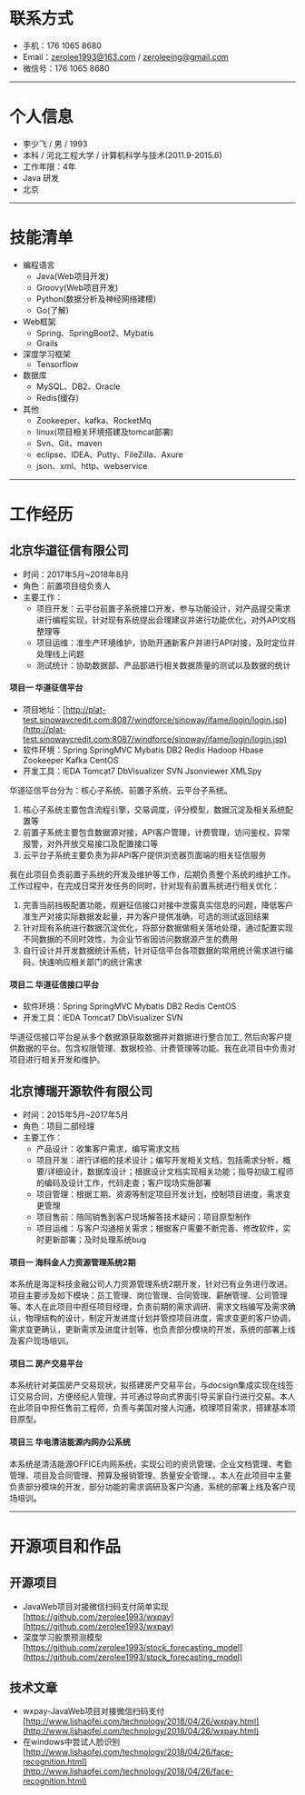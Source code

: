 # 联系方式

- 手机：176 1065 8680
- Email：zerolee1993@163.com / zeroleeing@gmail.com
- 微信号：176 1065 8680

---

# 个人信息

 - 李少飞 / 男 / 1993
 - 本科 / 河北工程大学 / 计算机科学与技术(2011.9-2015.6)
 - 工作年限：4年
 - Java 研发
 - 北京

---

# 技能清单

- 编程语言
  - Java(Web项目开发)
  - Groovy(Web项目开发)
  - Python(数据分析及神经网络建模)
  - Go(了解)
- Web框架
  - Spring、SpringBoot2、Mybatis
  - Grails
- 深度学习框架
  - Tensorflow
- 数据库
  - MySQL、DB2、Oracle
  - Redis(缓存)
- 其他
  - Zookeeper、kafka、RocketMq
  - linux(项目相关环境搭建及tomcat部署)
  - Svn、Git、maven
  - eclipse、IDEA、Putty、FileZilla、Axure
  - json、xml、http、webservice

---

# 工作经历

## 北京华道征信有限公司
- 时间：2017年5月~2018年8月
- 角色：前置项目组负责人
- 主要工作：
  - 项目开发：云平台前置子系统接口开发，参与功能设计，对产品提交需求进行编程实现，针对现有系统提出合理建议并进行功能优化，对外API文档整理等
  - 项目运维：准生产环境维护，协助开通新客户并进行API对接，及时定位并处理线上问题
  - 测试统计：协助数据部、产品部进行相关数据质量的测试以及数据的统计

#### 项目一 华道征信平台
- 项目地址：[http://plat-test.sinowaycredit.com:8087/windforce/sinoway/ifame/login/login.jsp](http://plat-test.sinowaycredit.com:8087/windforce/sinoway/ifame/login/login.jsp)
- 软件环境：Spring SpringMVC Mybatis DB2 Redis Hadoop Hbase Zookeeper Kafka CentOS
- 开发工具：IEDA Tomcat7 DbVisualizer SVN Jsonviewer XMLSpy

华道征信平台分为：核心子系统、前置子系统、云平台子系统。
1. 核心子系统主要包含流程引擎，交易调度，评分模型，数据沉淀及相关系统配置等
2. 前置子系统主要包含数据源对接，API客户管理，计费管理，访问鉴权，异常报警，对外开放交易接口及配置接口等
3. 云平台子系统主要负责为非API客户提供浏览器页面端的相关征信服务

我在此项目负责前置子系统的开发及维护等工作，后期负责整个系统的维护工作。工作过程中，在完成日常开发任务的同时，针对现有前置系统进行相关优化：
1. 完善当前挡板配置功能，规避征信接口对接中泄露真实信息的问题，降低客户准生产对接实际数据发起量，并为客户提供准确，可选的测试返回结果
2. 针对现有系统进行数据沉淀优化，将部分数据做相关落地处理，通过配置实现不同数据的不同时效性，为企业节省因访问数据源产生的费用
3. 自行设计并开发数据统计系统，针对征信平台各项数据的常用统计需求进行编码，快速响应相关部门的统计需求


#### 项目二 华道征信接口平台

- 软件环境：Spring SpringMVC Mybatis DB2 Redis CentOS
- 开发工具：IEDA Tomcat7 DbVisualizer SVN

华道征信接口平台是从多个数据源获取数据并对数据进行整合加工, 然后向客户提供数据的平台。包含权限管理、数据校验、计费管理等功能。我在此项目中负责对项目进行相关开发和维护。


## 北京博瑞开源软件有限公司
- 时间：2015年5月~2017年5月
- 角色：项目二部经理
- 主要工作：
  - 产品设计：收集客户需求，编写需求文档
  - 项目开发：进行详细的技术设计；编写开发相关文档，包括需求分析，概要/详细设计，数据库设计；根据设计文档实现相关功能；指导初级工程师的编码及设计工作，代码走查；客户现场实施部署
  - 项目管理：根据工期、资源等制定项目开发计划，控制项目进度，需求变更管理
  - 项目售前：陪同销售到客户现场解答技术疑问；项目原型制作
  - 项目运维：与客户沟通相关需求；根据客户需要不断完善、修改软件，实时更新部署；及时处理系统bug

#### 项目一 海科金人力资源管理系统2期
本系统是海淀科技金融公司人力资源管理系统2期开发，针对已有业务进行改进。项目主要涉及如下模块：员工管理、岗位管理、合同管理、薪酬管理、公司管理等。本人在此项目中担任项目经理，负责前期的需求调研、需求文档编写及需求确认，物理结构的设计，制定开发进度计划并管控项目进度，需求变更的客户协调，需求变更确认，更新需求及进度计划等，也负责部分模块的开发，系统的部署上线及客户现场培训。

#### 项目二 房产交易平台
本系统针对美国房产交易现状，拟搭建房产交易平台，与docsign集成实现在线签订交易合同，方便经纪人管理，并可通过导向式界面引导买家自行进行交易。本人在此项目中担任售前工程师，负责与美国对接人沟通，梳理项目需求，搭建基本项目原型。

#### 项目三 华电清洁能源内网办公系统
本系统是清洁能源OFFICE内网系统，实现公司的资讯管理、企业文档管理、考勤管理、项目及合同管理、预算及报销管理、质量安全管理、。本人在此项目中主要负责部分模块的开发，部分功能的需求调研及客户沟通，系统的部署上线及客户现场培训。

---

# 开源项目和作品

## 开源项目
- JavaWeb项目对接微信扫码支付简单实现 [https://github.com/zerolee1993/wxpay](https://github.com/zerolee1993/wxpay)
- 深度学习股票预测模型 [https://github.com/zerolee1993/stock_forecasting_model](https://github.com/zerolee1993/stock_forecasting_model)

## 技术文章
- wxpay-JavaWeb项目对接微信扫码支付 [http://www.lishaofei.com/technology/2018/04/26/wxpay.html](http://www.lishaofei.com/technology/2018/04/26/wxpay.html)
- 在windows中尝试人脸识别 [http://www.lishaofei.com/technology/2018/04/26/face-recognition.html](http://www.lishaofei.com/technology/2018/04/26/face-recognition.html)
